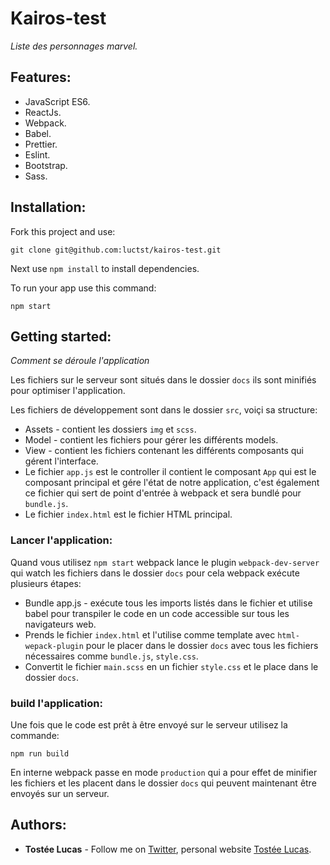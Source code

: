 # Kairos-test
*Liste des personnages marvel.*

## Features:
* JavaScript ES6.
* ReactJs.
* Webpack.
* Babel.
* Prettier.
* Eslint.
* Bootstrap.
* Sass.

## Installation:
Fork this project and use:
```
git clone git@github.com:luctst/kairos-test.git
```
Next use `npm install` to install dependencies.

To run your app use this command:
```
npm start
```

## Getting started:
*Comment se déroule l'application*

Les fichiers sur le serveur sont situés dans le dossier `docs` ils sont minifiés pour optimiser l'application.

Les fichiers de développement sont dans le dossier `src`, voiçi sa structure:

* Assets - contient les dossiers `img` et `scss`.
* Model - contient les fichiers pour gérer les différents models.
* View - contient les fichiers contenant les différents composants qui gérent l'interface.
* Le fichier `app.js` est le controller il contient le composant `App` qui est le composant principal et gére l'état de notre application, c'est également ce fichier qui sert de point d'entrée à webpack et sera bundlé pour `bundle.js`.
* Le fichier `index.html` est le fichier HTML principal.

### Lancer l'application:
Quand vous utilisez `npm start` webpack lance le plugin `webpack-dev-server` qui watch les fichiers dans le dossier `docs` pour cela webpack exécute plusieurs étapes:

* Bundle app.js - exécute tous les imports listés dans le fichier et utilise babel pour transpiler le code en un code accessible sur tous les navigateurs web.
* Prends le fichier `index.html` et l'utilise comme template avec `html-wepack-plugin` pour le placer dans le dossier `docs` avec tous les fichiers nécessaires comme `bundle.js`, `style.css`.
* Convertit le fichier `main.scss` en un fichier `style.css` et le place dans le dossier `docs`.

### build l'application:
Une fois que le code est prêt à être envoyé sur le serveur utilisez la commande:
```
npm run build
```
En interne webpack passe en mode `production` qui a pour effet de minifier les fichiers et les placent dans le dossier `docs` qui peuvent maintenant être envoyés sur un serveur.

## Authors:
* **Tostée Lucas** - Follow me on [Twitter](https://www.twitter.com/@ltostee), personal website [Tostée Lucas](https://www.lucas-tostee.com).